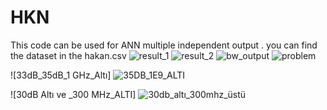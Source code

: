# HKN
This code can be used for ANN  multiple independent output .
you can find the dataset in the hakan.csv
![result_1](https://user-images.githubusercontent.com/92651381/208316830-863b434e-60b4-4c13-9938-2629d7c08de8.png)
![result_2](https://user-images.githubusercontent.com/92651381/208317051-4b8bf964-388b-4590-8e9f-87079e4959e4.jpeg)
![bw_output](https://user-images.githubusercontent.com/92651381/221803132-0604d580-0bb0-4114-9a9e-f25a871f2b6c.png)
![problem](https://user-images.githubusercontent.com/92651381/221808630-d6f28a57-89ab-46a1-b017-3c3a60852e9f.PNG)


![33dB_35dB_1 GHz_Altı]
![35DB_1E9_ALTI](https://user-images.githubusercontent.com/92651381/227140468-15288767-79b8-4340-b71c-5bf856cbace7.PNG)

![30dB Altı ve _300 MHz_ALTI]
![30db_altı_300mhz_üstü](https://user-images.githubusercontent.com/92651381/227141587-091a8875-ebaa-42e6-a3e8-66bea450cd0f.PNG)
